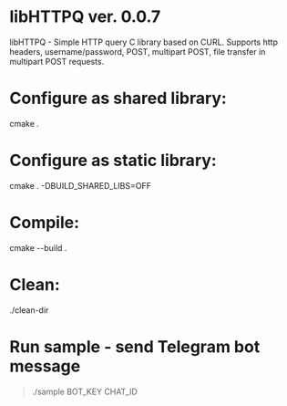 # libHTTPQ ver. 0.0.7
libHTTPQ - Simple HTTP query C library based on CURL. Supports http headers, username/password, POST, multipart POST, file transfer in multipart POST requests.

# Configure as shared library:
cmake .

# Configure as static library:
cmake . -DBUILD_SHARED_LIBS=OFF

# Compile:
cmake --build .

# Clean:
./clean-dir

# Run sample - send Telegram bot message
> ./sample BOT_KEY CHAT_ID
